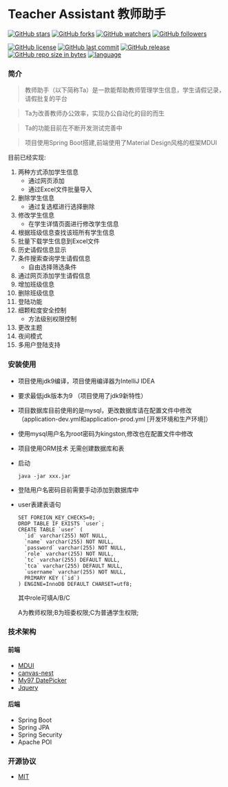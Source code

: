 # Teacher Assistant 教师助手
[![GitHub stars](https://img.shields.io/github/stars/itning/Ta.svg?style=social&label=Stars)]()
[![GitHub forks](https://img.shields.io/github/forks/itning/Ta.svg?style=social&label=Fork)]()
[![GitHub watchers](https://img.shields.io/github/watchers/itning/Ta.svg?style=social&label=Watch)]()
[![GitHub followers](https://img.shields.io/github/followers/itning.svg?style=social&label=Follow)]()

[![GitHub license](https://img.shields.io/github/license/itning/Ta.svg)](https://github.com/itning/Ta/blob/master/LICENSE)
[![GitHub last commit](https://img.shields.io/github/last-commit/itning/Ta.svg)]()
[![GitHub release](https://img.shields.io/github/release/itning/Ta.svg)]()
[![GitHub repo size in bytes](https://img.shields.io/github/repo-size/itning/Ta.svg)]()
[![language](https://img.shields.io/badge/language-JAVA-orange.svg)]()


### 简介
> 教师助手（以下简称Ta）是一款能帮助教师管理学生信息，学生请假记录，请假批复的平台

> Ta为改善教师办公效率，实现办公自动化的目的而生

> Ta的功能目前在不断开发测试完善中

> 项目使用Spring Boot搭建,前端使用了Material Design风格的框架MDUI

目前已经实现:

1. 两种方式添加学生信息
     - 通过网页添加
     - 通过Excel文件批量导入
2. 删除学生信息
     - 通过复选框进行选择删除
3. 修改学生信息
     - 在学生详情页面进行修改学生信息
4. 根据班级信息查找该班所有学生信息
5. 批量下载学生信息到Excel文件
6. 历史请假信息显示
7. 条件搜索查询学生请假信息
     - 自由选择筛选条件
8. 通过网页添加学生请假信息
9. 增加班级信息
10. 删除班级信息
11. 登陆功能
12. 细颗粒度安全控制
    - 方法级别权限控制
13. 更改主题
14. 夜间模式
15. 多用户登陆支持

### 安装使用
- 项目使用jdk9编译，项目使用编译器为IntelliJ IDEA
- 要求最低jdk版本为9 （项目使用了jdk9新特性）
- 项目数据库目前使用的是mysql，更改数据库请在配置文件中修改（application-dev.yml和application-prod.yml [开发环境和生产环境]）
- 使用mysql用户名为root密码为kingston,修改也在配置文件中修改
- 项目使用ORM技术 无需创建数据库和表
- 启动
    ```
    java -jar xxx.jar
    ```
- 登陆用户名密码目前需要手动添加到数据库中
- user表建表语句
    ```
    SET FOREIGN_KEY_CHECKS=0;
    DROP TABLE IF EXISTS `user`;
    CREATE TABLE `user` (
      `id` varchar(255) NOT NULL,
      `name` varchar(255) NOT NULL,
      `password` varchar(255) NOT NULL,
      `role` varchar(255) NOT NULL,
      `tc` varchar(255) DEFAULT NULL,
      `tca` varchar(255) DEFAULT NULL,
      `username` varchar(255) NOT NULL,
      PRIMARY KEY (`id`)
    ) ENGINE=InnoDB DEFAULT CHARSET=utf8;
    ```
    其中role可填A/B/C 
    
    A为教师权限;B为班委权限;C为普通学生权限;
### 技术架构
#### 前端
- [MDUI](https://www.mdui.org/)
- [canvas-nest](https://github.com/hustcc/canvas-nest.js)
- [My97 DatePicker](http://www.my97.net/index.asp)
- [Jquery](https://jquery.org/)
#### 后端
- Spring Boot
- Spring JPA
- Spring Security
- Apache POI
### 开源协议
- [MIT](https://github.com/itning/Ta/blob/master/LICENSE)
